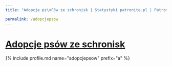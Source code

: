 ```yaml
---
title: "Adopcje ps\xF3w ze schronisk | Statystyki patronite.pl | Patromierz"

permalink: /adopcjepsow
---
```


# [Adopcje psów ze schronisk](https://patronite.pl/adopcjepsow)

{% include profile.md name="adopcjepsow" prefix="a" %}
